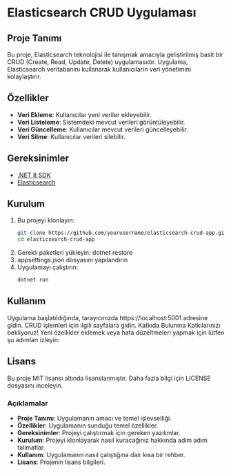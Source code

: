# Elasticsearch CRUD Uygulaması

## Proje Tanımı

Bu proje, Elasticsearch teknolojisi ile tanışmak amacıyla geliştirilmiş basit bir CRUD (Create, Read, Update, Delete) uygulamasıdır. Uygulama, Elasticsearch veritabanını kullanarak kullanıcıların veri yönetimini kolaylaştırır.

## Özellikler

- **Veri Ekleme**: Kullanıcılar yeni veriler ekleyebilir.
- **Veri Listeleme**: Sistemdeki mevcut verileri görüntüleyebilir.
- **Veri Güncelleme**: Kullanıcılar mevcut verileri güncelleyebilir.
- **Veri Silme**: Kullanıcılar verileri silebilir.

## Gereksinimler

- [.NET 8 SDK](https://dotnet.microsoft.com/download/dotnet/8.0)
- [Elasticsearch](https://www.elastic.co/downloads/elasticsearch)

## Kurulum

1. Bu projeyi klonlayın:
   ```bash
   git clone https://github.com/yourusername/elasticsearch-crud-app.git
   cd elasticsearch-crud-app
2. Gerekli paketleri yükleyin:
   dotnet restore
3. appsettings.json dosyasını yapılandırın
4. Uygulamayı çalıştırın:
    ```bash
   dotnet run
## Kullanım
Uygulama başlatıldığında, tarayıcınızda https://localhost:5001 adresine gidin.
CRUD işlemleri için ilgili sayfalara gidin.
Katkıda Bulunma
Katkılarınızı bekliyoruz! Yeni özellikler eklemek veya hata düzeltmeleri yapmak için lütfen şu adımları izleyin:
## Lisans
Bu proje MIT lisansı altında lisanslanmıştır. Daha fazla bilgi için LICENSE dosyasını inceleyin.


### Açıklamalar

- **Proje Tanımı**: Uygulamanın amacı ve temel işlevselliği.
- **Özellikler**: Uygulamanın sunduğu temel özellikler.
- **Gereksinimler**: Projeyi çalıştırmak için gereken yazılımlar.
- **Kurulum**: Projeyi klonlayarak nasıl kuracağınız hakkında adım adım talimatlar.
- **Kullanım**: Uygulamanın nasıl çalıştığına dair kısa bir rehber.
- **Lisans**: Projenin lisans bilgileri.
